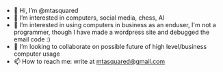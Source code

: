 - 👋 Hi, I’m @mtasquared
- 👀 I’m interested in computers, social media, chess, AI 
- 🌱 I’m interested in using computers in business as an enduser, I'm not a programmer, though I have made a wordpress site and debugged the email code :)
- 💞️ I’m looking to collaborate on possible future of high level/business computer usage
- 📫 How to reach me:  write at mtasquared@gmail.com

<!---
mtasquared/mtasquared is a ✨ special ✨ repository because its `README.md` (this file) appears on your GitHub profile.
You can click the Preview link to take a look at your changes.
--->
